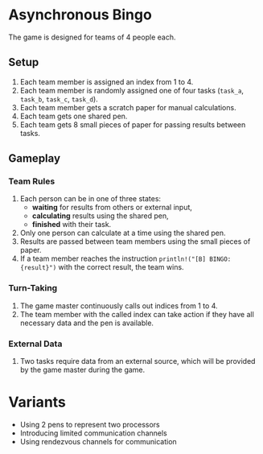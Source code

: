 # Asynchronous Bingo

The game is designed for teams of 4 people each.

## Setup

1. Each team member is assigned an index from 1 to 4.
2. Each team member is randomly assigned one of four tasks (`task_a`, `task_b`, `task_c`, `task_d`).
3. Each team member gets a scratch paper for manual calculations.
4. Each team gets one shared pen.
5. Each team gets 8 small pieces of paper for passing results between tasks.

## Gameplay

### Team Rules

1. Each person can be in one of three states:
    - **waiting** for results from others or external input,
    - **calculating** results using the shared pen,
    - **finished** with their task.
2. Only one person can calculate at a time using the shared pen.
3. Results are passed between team members using the small pieces of paper.
4. If a team member reaches the instruction `println!("[B] BINGO: {result}")` with the correct result, the team wins.

### Turn-Taking

1. The game master continuously calls out indices from 1 to 4.
2. The team member with the called index can take action if they have all necessary data and the pen is available.

### External Data

1. Two tasks require data from an external source, which will be provided by the game master during the game.

# Variants

- Using 2 pens to represent two processors
- Introducing limited communication channels
- Using rendezvous channels for communication